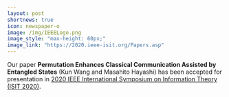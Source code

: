 ```yaml
---
layout: post
shortnews: true
icon: newspaper-o
image: /img/IEEELogo.png
image_style: "max-height: 60px;"
image_link: "https://2020.ieee-isit.org/Papers.asp"
---
```


Our paper **Permutation Enhances Classical Communication Assisted by Entangled States** 
(Kun Wang and Masahito Hayashi) has been accepted for presentation in [2020 IEEE International Symposium
on Information Theory (ISIT 2020)](https://2020.ieee-isit.org/Papers.asp).

